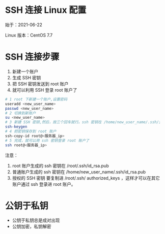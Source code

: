 # SSH 连接 Linux 配置

始于：2021-06-22

Linux 版本：CentOS 7.7



# SSH 连接步骤

1. 新建一个账户
2. 生成 SSH 密钥
3. 把 SSH 密钥发送到 root 账户
4. 就可以利用 SSH 登录 root 账户了

```sh
# 1 root 下新建一个账户,设置密码
useradd <new_user_name>
passwd <new_user_name>
# 2 切换到新账户
su <new_user_name>
# 3 新建 SSH 密钥,然后，按三个回车就行。ssh 密钥在 /home/new_user_name/.ssh/id_rsa.pub
ssh-keygen
# 4 把密钥保存到 root 账户
ssh-copy-id root@<服务器_ip>
# 5 完成，就可以用 ssh 密钥登录 root 账户了
ssh root@<服务器_ip>
```

注意： 

1. root 账户生成的 ssh 密钥在 /root/.ssh/id_rsa.pub
2. 普通账户生成的 ssh 密钥在 /home/new_user_name/.ssh/id_rsa.pub
3. 授权的 SSH 密钥 要复制进 /root/.ssh/ authorized_keys ，这样才可以在其它账户通过 ssh 登录进 root 账户。





#  公钥于私钥

- 公钥于私钥总是成对出现
- 公钥加密，私钥解密

